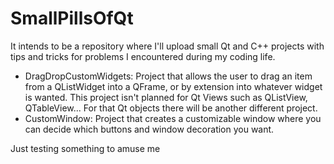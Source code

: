 # SmallPillsOfQt

It intends to be a repository where I'll upload small Qt and C++ projects with tips and tricks for problems I encountered during my coding life.

- DragDropCustomWidgets: Project that allows the user to drag an item from a QListWidget into a QFrame, or by extension into whatever widget is wanted. This project isn't planned for Qt Views such as QListView, QTableView... For that Qt objects there will be another different project.
- CustomWindow: Project that creates a customizable window where you can decide which buttons and window decoration you want.

Just testing something to amuse me

